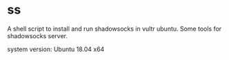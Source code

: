 # ss
A shell script to install and run shadowsocks in vultr ubuntu.
Some tools for shadowsocks server.

system version: Ubuntu 18.04 x64 
